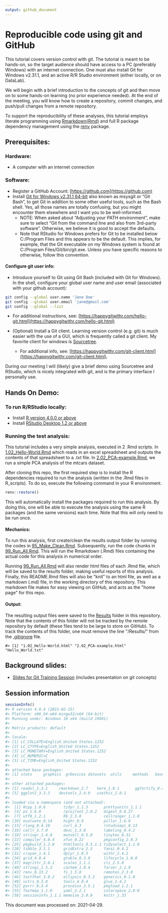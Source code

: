 ```yaml
---
output: github_document
---
```




# Reproducible code using git and GitHub

This tutorial covers version control with git. The tutorial is meant to be hands-on, so the target audience should have access to a PC (preferably Windows) with an internet connection. One must also install Git for Windows v2.31.1, and an active R/R Studio environment (either locally, or on DataLab).

We will begin with a brief introduction to the concepts of git and then move on to some hands-on learning (no prior experience needed). At the end of the meeting, you will know how to create a repository, commit changes, and push/pull changes from a remote repository. 

To support the reproducibility of these analyses, this tutorial employs literate programming using [Rmarkdown(Rmd)](https://rmarkdown.rstudio.com/) and full R package dependency management using the [renv](https://rstudio.github.io/renv/articles/renv.html) package.

## Prerequisites:

### Hardware:
* A computer with an internet connection

### Software:
* Register a GitHub Account: [https://github.com](https://github.com)    
* Install [Git for Windows v2.31.1 64-bit](https://git-scm.com/download/win) also known as msysgit or “Git Bash”, to get Git in addition to some other useful tools, such as the Bash shell. Yes, all those names are totally confusing, but you might encounter them elsewhere and I want you to be well-informed.
  * NOTE: When asked about “Adjusting your PATH environment”, make sure to select “Git from the command line and also from 3rd-party software”. Otherwise, we believe it is good to accept the defaults.
  * Note that RStudio for Windows prefers for Git to be installed below C:/Program Files and this appears to be the default. This implies, for example, that the Git executable on my Windows system is found at C:/Program Files/Git/bin/git.exe. Unless you have specific reasons to otherwise, follow this convention.
 
#### Configure git user info:
* Introduce yourself to Git using Git Bash (included with Git for Windows). 
In the shell, configure your global user name and user email (associated with your github account):

```bash
git config --global user.name 'Jane Doe'
git config --global user.email 'jane@gmail.com'
git config --global --list
```
  * For additional instructions, see: [https://happygitwithr.com/hello-git.html](https://happygitwithr.com/hello-git.html)


* (Optional) Install a Git client. Learning version control (e.g. git) is much easier with the use of a GUI, which is frequently called a git client. My favorite client for windows is [Sourcetree](https://www.sourcetreeapp.com/). 
    * For additional info, see: [https://happygitwithr.com/git-client.html](https://happygitwithr.com/git-client.html).

During our meeting I will (likely) give a brief demo using Sourcetree and RStudio, which is nicely integrated with git, and is the primary interface I personally use.

## Hands On Demo:
### To run R/RStudio locally: 
* Install [R version 4.0.0 or above](https://www.r-project.org/)
* Install [RStudio Desktop 1.2 or above](https://rstudio.com/products/rstudio/)

### Running the test analysis:
This tutorial includes a very simple analysis, executed in 2 .Rmd scripts. In [1.02_Hello-World.Rmd](Scripts/1.02_Hello-World.Rmd)  which reads in an excel spreadsheet and outputs the contents of that spreadsheet to a .txt file. In [2.02_PCA-example.Rmd](Scripts/2.02_PCA-example.Rmd), we run a simple PCA analysis of the mtcars dataset. 

After cloning this repo, the first required step is to install the R dependencies required to run the analysis (written in the .Rmd files in R_scripts). To do so, execute the following command in your R environment.


```r
renv::restore()
```

This will automatically install the packages required to run this analysis. By doing this, one will be able to execute the analysis using the same R packages (and the same versions) each time. Note that this will only need to be run once. 

#### Mechanics:
To run this analysis, first create/clean the results output folder by running the codes in [95_Make_Clean.Rmd](). Subsequently, run the code chunks in [99_Run_All.Rmd](R_scripts/99_Run_All.Rmd). This will run the Rmarkdown (.Rmd) files containing the actual code for this analysis in numerical order. 

Running [99_Run_All.Rmd](R_scripts/99_Run_All.Rmd) will also render html files of each .Rmd file, which will be saved to the results folder, making useful reports of this analysis. Finally, this README.Rmd files will also be "knit" to an html file, as well as a markdown (.md) file, in the working directory of this repository. This markdown file makes for easy viewing on GitHub, and acts as the "home page" for this repo.

#### Output:
The resulting output files were saved to the [Results](Results) folder in this repository. Note that the contents of this folder will not be tracked by the remote repository by default (these files tend to be large to store on GitHub). To track the contents of this folder, one must remove the line "/Results/" from the [.gitignore](.gitignore) file.


```
#> [1] "1.02_Hello-World.html" "2.02_PCA-example.html" "Hello_World.txt"
```

## Background slides:  
* [Slides for Git Training Session](Presentations/An_Intro_to_Git.pptx) (includes presentation on git concepts)

## Session information


```r
sessionInfo()
#> R version 4.0.4 (2021-02-15)
#> Platform: x86_64-w64-mingw32/x64 (64-bit)
#> Running under: Windows 10 x64 (build 19041)
#> 
#> Matrix products: default
#> 
#> locale:
#> [1] LC_COLLATE=English_United States.1252 
#> [2] LC_CTYPE=English_United States.1252   
#> [3] LC_MONETARY=English_United States.1252
#> [4] LC_NUMERIC=C                          
#> [5] LC_TIME=English_United States.1252    
#> 
#> attached base packages:
#> [1] stats     graphics  grDevices datasets  utils     methods   base     
#> 
#> other attached packages:
#> [1] readxl_1.3.1     rmarkdown_2.7    here_1.0.1       ggfortify_0.4.11
#> [5] ggplot2_3.3.3    devtools_2.4.0   usethis_2.0.1   
#> 
#> loaded via a namespace (and not attached):
#>  [1] Rcpp_1.0.6        tidyr_1.1.3       prettyunits_1.1.1
#>  [4] ps_1.6.0          rprojroot_2.0.2   digest_0.6.27    
#>  [7] utf8_1.2.1        R6_2.5.0          cellranger_1.1.0 
#> [10] evaluate_0.14     highr_0.9         pillar_1.6.0     
#> [13] rlang_0.4.10      curl_4.3          rstudioapi_0.13  
#> [16] callr_3.7.0       desc_1.3.0        labeling_0.4.2   
#> [19] stringr_1.4.0     munsell_0.5.0     tinytex_0.31     
#> [22] compiler_4.0.4    xfun_0.22         pkgconfig_2.0.3  
#> [25] pkgbuild_1.2.0    htmltools_0.5.1.1 tidyselect_1.1.0 
#> [28] tibble_3.1.1      gridExtra_2.3     fansi_0.4.2      
#> [31] crayon_1.4.1      dplyr_1.0.5       withr_2.4.2      
#> [34] grid_4.0.4        gtable_0.3.0      lifecycle_1.0.0  
#> [37] magrittr_2.0.1    scales_1.1.1      cli_2.5.0        
#> [40] stringi_1.5.3     cachem_1.0.4      farver_2.1.0     
#> [43] renv_0.13.2       fs_1.5.0          remotes_2.3.0    
#> [46] testthat_3.0.2    ellipsis_0.3.2    generics_0.1.0   
#> [49] vctrs_0.3.8       tools_4.0.4       glue_1.4.2       
#> [52] purrr_0.3.4       processx_3.5.1    pkgload_1.2.1    
#> [55] fastmap_1.1.0     yaml_2.2.1        colorspace_2.0-0 
#> [58] sessioninfo_1.1.1 memoise_2.0.0     knitr_1.33
```

This document was processed on: 2021-04-29.

